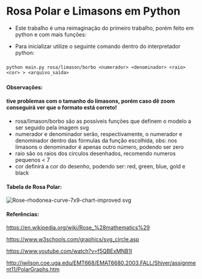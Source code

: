 # Rosa Polar e Limasons em Python

* Este trabalho é uma reimaginação do primeiro trabalho, porém feito em python e com mais funções:

* Para inicializar utilize o seguinte comando dentro do interpretador python: 

###
    python main.py rosa/limason/borbo <numerador> <denominador> <raio> <cor> > <arquivo_saída>
###
#### Observações:
#### tive problemas com o tamanho do limasons, porém caso dê zoom conseguirá ver que o formato está correto!

* rosa/limason/borbo são as possíveis funções que definem o modelo a ser seguido pela imagem svg
* numerador e denominador serão, respectivamente,  o numerador e denominador dentro das fórmulas da função escolhida, obs: nos limasons o denominador é apenas outro número, podendo ser zero 
* raio são os raios dos circulos desenhados, recomendo numeros pequenos < 7
* cor definirá a cor do desenho, podendo ser: red, green, blue, gold e black
#### Tabela de Rosa Polar:
![Rose-rhodonea-curve-7x9-chart-improved svg](https://user-images.githubusercontent.com/92885433/168519450-d4576c15-8094-46ee-9677-c1efe90497b1.png)





#### Referências:

https://en.wikipedia.org/wiki/Rose_%28mathematics%29

https://www.w3schools.com/graphics/svg_circle.asp

https://www.youtube.com/watch?v=f5QBExMNB1I

http://jwilson.coe.uga.edu/EMT668/EMAT6680.2003.FALL/Shiver/assignment11/PolarGraphs.htm
